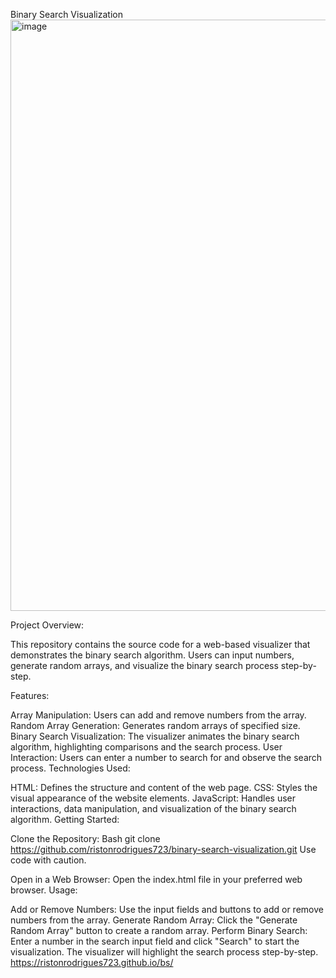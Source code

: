 Binary Search Visualization
<img width="946" alt="image" src="https://github.com/user-attachments/assets/358cb724-149f-40fc-995d-6b9bcb19d301">

Project Overview:

This repository contains the source code for a web-based visualizer that demonstrates the binary search algorithm. Users can input numbers, generate random arrays, and visualize the binary search process step-by-step.

Features:

Array Manipulation: Users can add and remove numbers from the array.
Random Array Generation: Generates random arrays of specified size.
Binary Search Visualization: The visualizer animates the binary search algorithm, highlighting comparisons and the search process.
User Interaction: Users can enter a number to search for and observe the search process.
Technologies Used:

HTML: Defines the structure and content of the web page.
CSS: Styles the visual appearance of the website elements.
JavaScript: Handles user interactions, data manipulation, and visualization of the binary search algorithm.
Getting Started:

Clone the Repository:
Bash
git clone https://github.com/ristonrodrigues723/binary-search-visualization.git
Use code with caution.

Open in a Web Browser: Open the index.html file in your preferred web browser.
Usage:

Add or Remove Numbers: Use the input fields and buttons to add or remove numbers from the array.
Generate Random Array: Click the "Generate Random Array" button to create a random array.
Perform Binary Search: Enter a number in the search input field and click "Search" to start the visualization. The visualizer will highlight the search process step-by-step.
https://ristonrodrigues723.github.io/bs/
